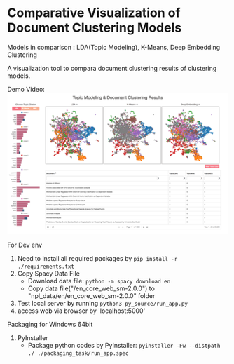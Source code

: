 # Comparative Visualization of  Document Clustering Models

Models in comparison : LDA(Topic Modeling), K-Means, Deep Embedding Clustering

A visualization tool to compara document clustering results of clustering models.

Demo Video: [![Watch the video](./resource/main_view.png)](./resource/video_clip2.mp4)


For Dev env

1. Need to install all required packages by
   `pip install -r ./requirements.txt`
2. Copy Spacy Data File
    * Download data file: `python -m spacy download en`
    * Copy data file("<Spacy Data Path>/en_core_web_sm-2.0.0") to "npl_data/en/en_core_web_sm-2.0.0" folder
3. Test local server by running
    `python3 py_source/run_app.py`
4. access web via browser by 'localhost:5000'

Packaging for Windows 64bit

1. PyInstaller
    * Package python codes by PyInstaller: `pyinstaller -Fw --distpath ./ ./packaging_task/run_app.spec`
